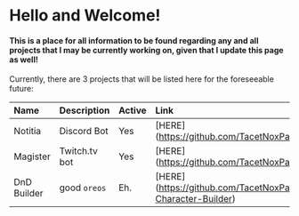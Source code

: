 # Hello and Welcome!

#### This is a place for all information to be found regarding any and all projects that I may be currently working on, given that I update this page as well!

Currently, there are 3 projects that will be listed here for the foreseeable future:

| Name         | Description       | Active | Link           |
|:-------------|:------------------|:------ |:---------------|
| Notitia      | Discord Bot       | Yes    | [HERE] (https://github.com/TacetNoxPavor/Notitia)|
| Magister     | Twitch.tv bot     | Yes    | [HERE] (https://github.com/TacetNoxPavor/Magister)|
| DnD Builder  | good `oreos`      | Eh.    | [HERE] (https://github.com/TacetNoxPavor/DnD5e-Character-Builder) |
